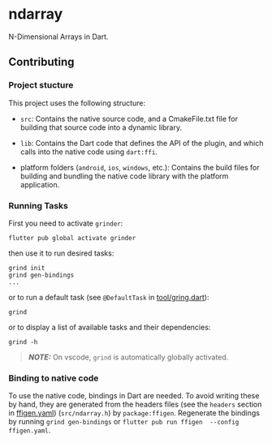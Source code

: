 # ndarray

N-Dimensional Arrays in Dart.

## Contributing

### Project stucture

This project uses the following structure:

* `src`: Contains the native source code, and a CmakeFile.txt file for building
  that source code into a dynamic library.

* `lib`: Contains the Dart code that defines the API of the plugin, and which
  calls into the native code using `dart:ffi`.

* platform folders (`android`, `ios`, `windows`, etc.): Contains the build files
  for building and bundling the native code library with the platform application.

### Running Tasks

First you need to activate `grinder`:

    flutter pub global activate grinder

then use it to run desired tasks:

    grind init
    grind gen-bindings
    ...

or to run a default task (see `@DefaultTask` in [tool/gring.dart](tool/grind.dart)):

    grind

or to display a list of available tasks and their dependencies:

    grind -h

> **_NOTE:_** On vscode, `grind` is automatically globally activated.

### Binding to native code

To use the native code, bindings in Dart are needed.
To avoid writing these by hand, they are generated from the headers files (see the `headers` section in [ffigen.yaml](ffigen.yaml))
(`src/ndarray.h`) by `package:ffigen`.
Regenerate the bindings by running `grind gen-bindings` or `flutter pub run ffigen  --config ffigen.yaml`.
